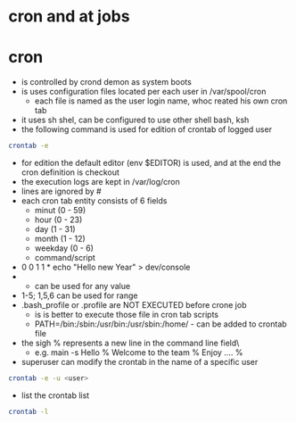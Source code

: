 # cron and at jobs
# cron 
+ is controlled by crond demon as system boots
+ is uses configuration files located per each user in /var/spool/cron
  + each file is named as the user login name, whoc reated his own cron tab
+ it uses sh shel, can be configured to use other shell bash, ksh
+ the following command is used for edition of crontab of logged user
```sh
crontab -e
```
+ for edition the default editor (env $EDITOR) is used, and at the end the cron definition is checkout 
+ the execution logs are kept in /var/log/cron
+ lines are ignored by #
+ each cron tab entity consists of 6 fields
  + minut (0 - 59)
  + hour (0 - 23)
  + day (1 - 31)
  + month (1 - 12)
  + weekday (0 - 6)
  + command/script
+ 0 0 1 1 * echo "Hello new Year" > dev/console
+ * can be used for any value
+ 1-5; 1,5,6 can be used for range
+ .bash_profile or .profile are NOT EXECUTED before crone job
  + is is better to execute those file in cron tab scripts
  + PATH=/bin:/sbin:/usr/bin:/usr/sbin:/home/<user> - can be added to crontab file
+ the sigh % represents a new line in the command line field\
  + e.g. main -s Hello <user> % Welcome to the team % Enjoy .... %
+ superuser can modify the crontab in the name of a specific user
```sh
crontab -e -u <user>
```
+ list the crontab list
```sh
crontab -l
```




